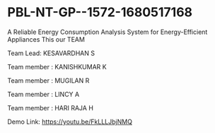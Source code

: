 # PBL-NT-GP--1572-1680517168
A Reliable Energy Consumption Analysis System for Energy-Efficient Appliances
This our TEAM 

Team Lead: KESAVARDHAN S

Team member : KANISHKUMAR K

Team member : MUGILAN R

Team member : LINCY A

Team member : HARI RAJA H

Demo Link: https://youtu.be/FkLLLJbjNMQ
